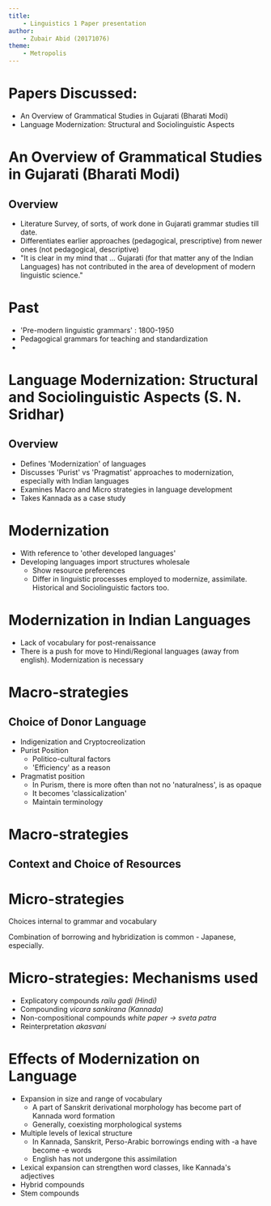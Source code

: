 ```yaml
---
title:
    - Linguistics 1 Paper presentation
author:
    - Zubair Abid (20171076)
theme: 
    - Metropolis 
---
```


# Papers Discussed:

- An Overview of Grammatical Studies in Gujarati (Bharati Modi)
- Language Modernization: Structural and Sociolinguistic Aspects

# An Overview of Grammatical Studies in Gujarati (Bharati Modi)

## Overview

- Literature Survey, of sorts, of work done in Gujarati grammar studies till date.
- Differentiates earlier approaches (pedagogical, prescriptive) from newer ones (not pedagogical, descriptive)
- "It is clear in my mind that ... Gujarati (for that matter any of the Indian Languages) has not contributed in the area of development of modern linguistic science."

# Past

- 'Pre-modern linguistic grammars' : 1800-1950
- Pedagogical grammars for teaching and standardization
- 


# Language Modernization: Structural and Sociolinguistic Aspects (S. N. Sridhar)

## Overview

- Defines 'Modernization' of languages
- Discusses 'Purist' vs 'Pragmatist' approaches to modernization, especially with Indian languages
- Examines Macro and Micro strategies in language development
- Takes Kannada as a case study

# Modernization

- With reference to 'other developed languages'
- Developing languages import structures wholesale
    - Show resource preferences
    - Differ in linguistic processes employed to modernize, assimilate. Historical and Sociolinguistic factors too.

# Modernization in Indian Languages

- Lack of vocabulary for post-renaissance 
- There is a push for move to Hindi/Regional languages (away from english). Modernization is necessary

# Macro-strategies

## Choice of Donor Language

- Indigenization and Cryptocreolization
- Purist Position
    - Politico-cultural factors
    - 'Efficiency' as a reason
- Pragmatist position
    - In Purism, there is more often than not no 'naturalness', is as opaque
    - It becomes 'classicalization'
    - Maintain terminology

# Macro-strategies

## Context and Choice of Resources

# Micro-strategies

Choices internal to grammar and vocabulary

Combination of borrowing and hybridization is common - Japanese, especially.

# Micro-strategies: Mechanisms used

- Explicatory compounds *railu gadi (Hindi)*
- Compounding *vicara sankirana (Kannada)*
- Non-compositional compounds *white paper $\to$ sveta patra*
- Reinterpretation *akasvani*

# Effects of Modernization on Language

- Expansion in size and range of vocabulary
    - A part of Sanskrit derivational morphology has become part of Kannada word formation
    - Generally, coexisting morphological systems
- Multiple levels of lexical structure
    - In Kannada, Sanskrit, Perso-Arabic borrowings ending with -a have become -e words
    - English has not undergone this assimilation
- Lexical expansion can strengthen word classes, like Kannada's adjectives
- Hybrid compounds
- Stem compounds



